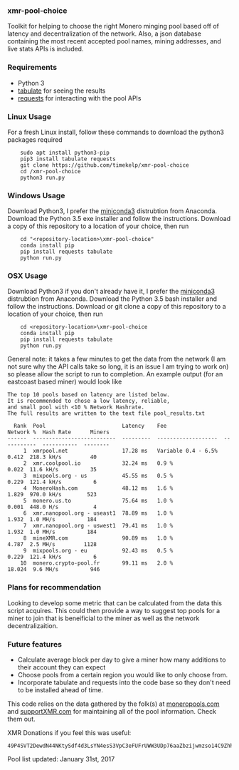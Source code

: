 ### xmr-pool-choice 
Toolkit for helping to choose the right Monero minging pool based off of latency and decentralization of the network. Also, a json database containing the most recent accepted pool names, mining addresses, and live stats APIs is included.

### Requirements
- Python 3
- [tabulate](https://txt.arboreus.com/2013/03/13/pretty-print-tables-in-python.html) for seeing the results
- [requests](http://docs.python-requests.org/en/master/) for interacting with the pool APIs

### Linux Usage
For a fresh Linux install, follow these commands to download the python3 packages required
```
	sudo apt install python3-pip
	pip3 install tabulate requests
	git clone https://github.com/timekelp/xmr-pool-choice
	cd /xmr-pool-choice
	python3 run.py
```

### Windows Usage
Download Python3, I prefer the [miniconda3](https://conda.io/miniconda.html) distrubtion from Anaconda. Download the Python 3.5 exe installer and follow the instructions. Download a copy of this repository to a location of your choice, then run
```
	cd "<repository-location>\xmr-pool-choice"
	conda install pip
	pip install requests tabulate
	python run.py
```

### OSX Usage
Download Python3 if you don't already have it, I prefer the [miniconda3](https://conda.io/miniconda.html) distrubtion from Anaconda. Download the Python 3.5 bash installer and follow the instructions. Download or git clone a copy of this repository to a location of your choice, then run
```
	cd <repository-location>\xmr-pool-choice
	conda install pip
	pip install requests tabulate
	python run.py
```
General note: it takes a few minutes to get the data from the network (I am not sure why the API calls take so long, it is an issue I am trying to work on) so please allow the script to run to completion. An example output (for an eastcoast based miner) would look like
```
The top 10 pools based on latency are listed below. 
It is recommended to chose a low latency, reliable, 
and small pool with <10 % Network Hashrate. 
The full results are written to the text file pool_results.txt 

  Rank  Pool                        Latency    Fee                    Network %  Hash Rate      Miners
------  --------------------------  ---------  -------------------  -----------  -----------  --------
     1  xmrpool.net                 17.28 ms   Variable 0.4 - 6.5%        0.412  218.3 kH/s         40
     2  xmr.coolpool.io             32.24 ms   0.9 %                      0.022  11.6 kH/s          35
     3  mixpools.org - us           45.55 ms   0.5 %                      0.229  121.4 kH/s          6
     4  MoneroHash.com              48.12 ms   1.6 %                      1.829  970.0 kH/s        523
     5  monero.us.to                75.64 ms   1.0 %                      0.001  448.0 H/s           4
     6  xmr.nanopool.org - useast1  78.89 ms   1.0 %                      1.932  1.0 MH/s          184
     7  xmr.nanopool.org - uswest1  79.41 ms   1.0 %                      1.932  1.0 MH/s          184
     8  mineXMR.com                 90.89 ms   1.0 %                      4.787  2.5 MH/s         1128
     9  mixpools.org - eu           92.43 ms   0.5 %                      0.229  121.4 kH/s          6
    10  monero.crypto-pool.fr       99.11 ms   2.0 %                     18.024  9.6 MH/s          946
 ```

### Plans for recommendation
Looking to develop some metric that can be calculated from the data this script acquires. This could then provide a way to suggest top pools for a miner to join that is beneificial to the miner as well as the network decentralizaition.

### Future features
- Calculate average block per day to give a miner how many additions to their account they can expect
- Choose pools from a certain region you would like to only choose from. 
- Incorporate tabulate and requests into the code base so they don't need to be installed ahead of time.


This code relies on the data gathered by the folk(s) at [moneropools.com](http://moneropools.com) and [supportXMR.com](http://supportXMR.com) for maintaining all of the pool information. Check them out.

XMR Donations if you feel this was useful:
```
49P4SVT2DewdN44NKtySdf4d3LsYN4esS3VpC3eFUFrUWW3UDp76aaZbzijwmzso14C9ZhhAEtAiU3KTq27Tf4CfKbLA1Sx
```

Pool list updated:
January 31st, 2017
